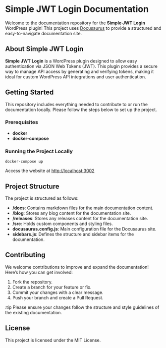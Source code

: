 # Simple JWT Login Documentation

Welcome to the documentation repository for the **Simple JWT Login** WordPress plugin! This project uses [Docusaurus](https://docusaurus.io/) to provide a structured and easy-to-navigate documentation site.

## About Simple JWT Login

**Simple JWT Login** is a WordPress plugin designed to allow easy authentication via JSON Web Tokens (JWT). This plugin provides a secure way to manage API access by generating and verifying tokens, making it ideal for custom WordPress API integrations and user authentication.

## Getting Started

This repository includes everything needed to contribute to or run the documentation locally. Please follow the steps below to set up the project.

### Prerequisites
- **docker**
- **docker-compose** 

### Running the Project Locally

```shell
docker-compose up
```

Access the website at [http://localhost:3002](http://localhost:3002)


## Project Structure
The project is structured as follows:

- **/docs**: Contains markdown files for the main documentation content.
- **/blog**: Stores any blog content for the documentation site.
- **/releases**: Stores any releases content for the documentation site.
- **/src**: Holds custom components and styling files.
- **docusaurus.config.js**: Main configuration file for the Docusaurus site.
- **sidebars.js**: Defines the structure and sidebar items for the documentation.


## Contributing
We welcome contributions to improve and expand the documentation! Here’s how you can get involved:

1. Fork the repository.
2. Create a branch for your feature or fix.
3. Commit your changes with a clear message.
4. Push your branch and create a Pull Request.

:tip Please ensure your changes follow the structure and style guidelines of the existing documentation.


## License
This project is licensed under the MIT License.